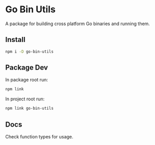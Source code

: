 # Go Bin Utils

A package for building cross platform Go binaries and running them.

## Install

```bash
npm i -D go-bin-utils
```

## Package Dev

In package root run:

```bash
npm link
```

In project root run:

```bash
npm link go-bin-utils
```

## Docs

Check function types for usage.
